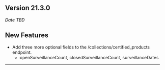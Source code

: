 
## Version 21.3.0
_Date TBD_

## New Features
* Add three more optional fields to the /collections/certified_products endpoint.
  * openSurveillanceCount, closedSurveillanceCount, surveillanceDates

---

